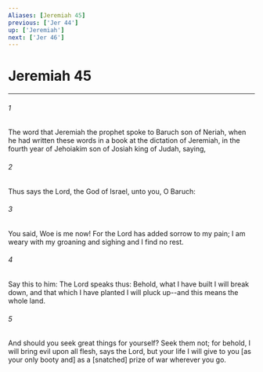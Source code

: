 ```yaml
---
Aliases: [Jeremiah 45]
previous: ['Jer 44']
up: ['Jeremiah']
next: ['Jer 46']
---
```

# Jeremiah 45

***


###### 1 


The word that Jeremiah the prophet spoke to Baruch son of Neriah, when he had written these words in a book at the dictation of Jeremiah, in the fourth year of Jehoiakim son of Josiah king of Judah, saying, 


###### 2 


Thus says the Lord, the God of Israel, unto you, O Baruch: 


###### 3 


You said, Woe is me now! For the Lord has added sorrow to my pain; I am weary with my groaning and sighing and I find no rest. 


###### 4 


Say this to him: The Lord speaks thus: Behold, what I have built I will break down, and that which I have planted I will pluck up--and this means the whole land. 


###### 5 


And should you seek great things for yourself? Seek them not; for behold, I will bring evil upon all flesh, says the Lord, but your life I will give to you [as your only booty and] as a [snatched] prize of war wherever you go.
